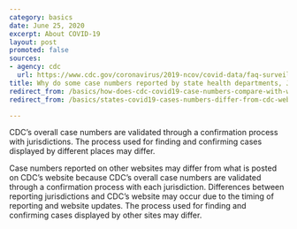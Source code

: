 ```yaml
---
category: basics
date: June 25, 2020
excerpt: About COVID-19
layout: post
promoted: false
sources:
- agency: cdc
  url: https://www.cdc.gov/coronavirus/2019-ncov/covid-data/faq-surveillance.html#Understanding-the-Data
title: Why do some case numbers reported by state health departments, Johns Hopkins, and the World Health Organization (WHO) sometimes differ from what is posted on CDC’s website?
redirect_from: /basics/how-does-cdc-covid19-case-numbers-compare-with-who/
redirect_from: /basics/states-covid19-cases-numbers-differ-from-cdc-website/

---
```


CDC’s overall case numbers are validated through a confirmation process with jurisdictions. The process used for finding and confirming cases displayed by different places may differ.

Case numbers reported on other websites may differ from what is posted on CDC’s website because CDC’s overall case numbers are validated through a confirmation process with each jurisdiction. Differences between reporting jurisdictions and CDC’s website may occur due to the timing of reporting and website updates. The process used for finding and confirming cases displayed by other sites may differ.

